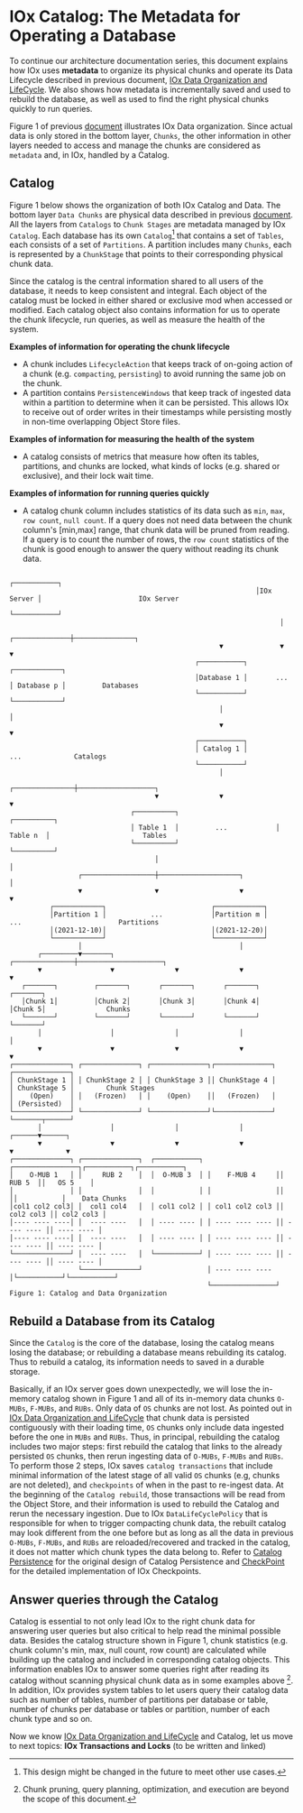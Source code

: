 # IOx Catalog: The Metadata for Operating a Database

To continue our architecture documentation series, this document explains how IOx uses **metadata** to organize its physical chunks and operate its Data Lifecycle described in previous document, [IOx Data Organization and LifeCycle](data_organization_lifecycle.md). We also shows how metadata is incrementally saved and used to rebuild the database, as well as used to find the right physical chunks quickly to run queries.

Figure 1 of previous [document](data_organization_lifecycle.md) illustrates IOx Data organization. Since actual data is only stored in the bottom layer, `Chunks`, the other information in other layers needed to access and manage the chunks are considered as `metadata` and, in IOx, handled by a Catalog.

## Catalog
Figure 1 below shows the organization of both IOx Catalog and Data. The bottom layer `Data Chunks` are physical data described in previous [document](data_organization_lifecycle.md). All the layers from `Catalogs` to `Chunk Stages` are metadata managed by IOx `Catalog`. Each database has its own `Catalog`[^cat] that contains a set of `Tables`, each consists of a set of `Partitions`. A partition includes many `Chunks`, each is represented by a `ChunkStage` that points to their corresponding physical chunk data.

[^cat]: This design might be changed in the future to meet other use cases.

Since the catalog is the central information shared to all users of the database, it needs to keep consistent and integral. Each object of the catalog must be locked in either shared or exclusive mod when accessed or modified. Each catalog object also contains information for us to operate the chunk lifecycle, run queries, as well as measure the health of the system. 

**Examples of information for operating the chunk lifecycle**
* A chunk includes `LifecycleAction` that keeps track of on-going action of a chunk (e.g. `compacting`, `persisting`) to avoid running the same job on the chunk. 
* A partition contains `PersistenceWindows` that  keep track of ingested data within a partition to determine when it can be persisted. This allows IOx to receive out of order writes in their timestamps while persisting mostly in non-time overlapping Object Store files.

**Examples of information for measuring the health of the system**
* A catalog consists of metrics that measure how often its tables, partitions, and chunks are locked, what kinds of locks (e.g. shared or exclusive), and their lock wait time.

**Examples of information for running queries quickly**
* A catalog chunk column includes statistics of its data such as `min`, `max`, `row count`, `null count`. If a query does not need data between the chunk column's [min,max] range, that chunk data will be pruned from reading. If a query is to count the number of rows, the `row count` statistics of the chunk is good enough to answer the query without reading its chunk data.


```text
                                                             ┌───────────┐                                     
                                                             │IOx Server │                        IOx Server   
                                                             └───────────┘                                     
                                                                   │                                           
                                                    ┌──────────────┼───────────────┐                           
                                                    ▼              ▼               ▼                           
                                              ┌───────────┐                ┌────────────┐                      
                                              │Database 1 │       ...      │ Database p │         Databases    
                                              └───────────┘                └────────────┘                      
                                                    │                              │                           
                                                    ▼                              ▼                           
                                              ┌───────────┐                                                    
                                              │ Catalog 1 │                       ...             Catalogs     
                                              └───────────┘                                                    
                                                    │                                                          
                                    ┌───────────────┼───────────────────┐                                      
                                    ▼               ▼                   ▼                                      
                              ┌──────────┐                        ┌──────────┐                                 
                              │ Table 1  │         ...            │ Table n  │                       Tables    
                              └──────────┘                        └──────────┘                                 
                                    │                                   │                                      
                 ┌──────────────────┼────────────────────┐              │                                      
                 ▼                  ▼                    ▼              ▼                                      
          ┌────────────┐                          ┌────────────┐                                               
          │Partition 1 │           ...            │Partition m │       ...                        Partitions   
          │(2021-12-10)│                          │(2021-12-20)│                                               
          └────────────┘                          └────────────┘                                               
                 │                                       │                                                     
       ┌─────────▼───────┐               ┌───────────────┼─────────────────────┐                               
       ▼                 ▼               ▼               ▼                     ▼                               
   ┌───────┐         ┌───────┐       ┌───────┐       ┌───────┐             ┌───────┐                           
   │Chunk 1│         │Chunk 2│       │Chunk 3│       │Chunk 4│             │Chunk 5│               Chunks      
   └───────┘         └───────┘       └───────┘       └───────┘             └───────┘                           
       │                 │               │               │                     │                               
       ▼                 ▼               ▼               ▼                     ▼                               
┌──────────────┐ ┌──────────────┐ ┌──────────────┐┌──────────────┐     ┌──────────────┐                        
│ ChunkStage 1 │ │ ChunkStage 2 │ │ ChunkStage 3 ││ ChunkStage 4 │     │ ChunkStage 5 │        Chunk Stages    
│    (Open)    │ │   (Frozen)   │ │    (Open)    ││   (Frozen)   │     │ (Persisted)  │                        
└──────────────┘ └──────────────┘ └──────────────┘└──────────────┘     └───────┬──────┘                        
       │                 │               │               │              ┌──────▼──────┐                        
       ▼                 ▼               ▼               ▼              ▼             ▼                        
┌──────────────┐ ┌──────────────┐  ┌───────────┐ ┌────────────────┐┌───────────┐┌───────────┐                  
│    O-MUB 1   │ │     RUB 2    │  │  O-MUB 3  │ │    F-MUB 4     ││    RUB 5  ││   OS 5    │                  
│              │ │              │  │           │ │                ││           ││           │    Data Chunks   
│col1 col2 col3│ │  col1 col4   │  │ col1 col2 │ │ col1 col2 col3 ││ col2 col3 ││ col2 col3 │                  
│---- ---- ----│ │  ---- ----   │  │ ---- ---- │ │ ---- ---- ---- ││ ---- ---- ││ ---- ---- │                  
│---- ---- ----│ │  ---- ----   │  │ ---- ---- │ │ ---- ---- ---- ││ ---- ---- ││ ---- ---- │                  
└──────────────┘ │  ---- ----   │  └───────────┘ │ ---- ---- ---- ││ ---- ---- ││ ---- ---- │                  
                 └──────────────┘                │ ---- ---- ---- │└───────────┘└───────────┘                  
                                                 └────────────────┘                                            
Figure 1: Catalog and Data Organization
```


## Rebuild a Database from its Catalog
Since the `Catalog` is the core of the database, losing the catalog means losing the database; or rebuilding a database means rebuilding its catalog. Thus to rebuild a catalog,  its information needs to saved in a durable storage.

Basically, if an IOx server goes down unexpectedly, we will lose the in-memory catalog shown in Figure 1 and all of its in-memory data chunks `O-MUBs`, `F-MUBs`, and `RUBs`. Only data of `OS` chunks are not lost. As pointed out in [IOx Data Organization and LifeCycle](data_organization_lifecycle.md) that chunk data is persisted contiguously with their loading time, `OS` chunks only include data ingested before the one in `MUBs` and `RUBs`. Thus, in principal, rebuilding the catalog includes two major steps: first rebuild the catalog that links to the already persisted `OS` chunks, then rerun ingesting data of `O-MUBs`, `F-MUBs` and `RUBs`. To perform those 2 steps, IOx saves `catalog transactions` that include minimal information of the latest stage of all valid `OS` chunks (e.g, chunks are not deleted), and `checkpoints` of when in the past to re-ingest data. At the beginning of the `Catalog rebuild`, those transactions will be read from the Object Store, and their information is used to rebuild the Catalog and rerun the necessary ingestion. Due to IOx `DataLifeCyclePolicy` that is responsible for when to trigger compacting chunk data, the rebuilt catalog may look different from the one before but as long as all the data in previous `O-MUBs`, `F-MUBs`, and `RUBs` are reloaded/recovered and tracked in the catalog, it does not matter which chunk types the data belong to.  Refer to [Catalog Persistence](catalog_persistence.md) for the original design of Catalog Persistence and [CheckPoint](https://github.com/influxdata/influxdb_iox/blob/b39e01f7ba4f5d19f92862c5e87b90a40879a6c9/persistence_windows/src/checkpoint.rs) for the detailed implementation of IOx Checkpoints.

## Answer queries through the Catalog
Catalog is essential to not only lead IOx to the right chunk data for answering user queries but also critical to help read the minimal possible data. Besides the catalog structure shown in Figure 1, chunk statistics (e.g. chunk column's min, max, null count, row count) are calculated while building up the catalog and included in corresponding catalog objects. This information enables IOx to answer some queries right after reading its catalog without scanning physical chunk data as in some examples above [^query]. In addition, IOx provides system tables to let users query their catalog data such as number of tables, number of partitions per database or table, number of chunks per database or tables or partition, number of each chunk type and so on.

[^query]: Chunk pruning, query planning, optimization, and execution are beyond the scope of this document.

Now we know [IOx Data Organization and LifeCycle](data_organization_lifecycle.md) and Catalog, let us move to next topics: **IOx Transactions and Locks** (to be written and linked)